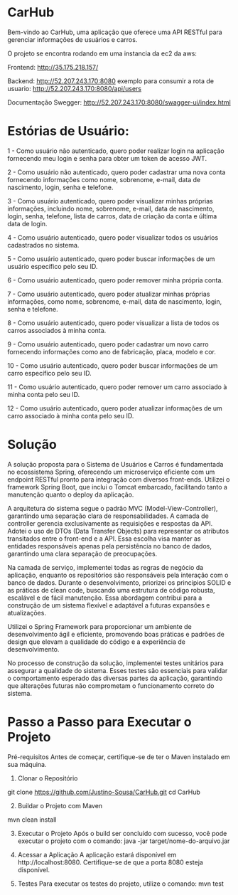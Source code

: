 # CarHub

Bem-vindo ao CarHub, uma aplicação que oferece uma API RESTful para gerenciar informações de usuários e carros.

O projeto se encontra rodando em uma instancia da ec2 da aws: 

Frontend: http://35.175.218.157/

Backend: http://52.207.243.170:8080
exemplo para consumir a rota de usuario: http://52.207.243.170:8080/api/users

Documentação Swegger: http://52.207.243.170:8080/swagger-ui/index.html


# Estórias de Usuário:

1 - Como usuário não autenticado, quero poder realizar login na aplicação fornecendo meu login e senha para obter um token de acesso JWT.

2 - Como usuário não autenticado, quero poder cadastrar uma nova conta fornecendo informações como nome, sobrenome, e-mail, data de nascimento, login, senha e telefone.

3 - Como usuário autenticado, quero poder visualizar minhas próprias informações, incluindo nome, sobrenome, e-mail, data de nascimento, login, senha, telefone, lista de carros, data de criação da conta e última data de login.

4 - Como usuário autenticado, quero poder visualizar todos os usuários cadastrados no sistema.

5 - Como usuário autenticado, quero poder buscar informações de um usuário específico pelo seu ID.

6 - Como usuário autenticado, quero poder remover minha própria conta.

7 - Como usuário autenticado, quero poder atualizar minhas próprias informações, como nome, sobrenome, e-mail, data de nascimento, login, senha e telefone.

8 - Como usuário autenticado, quero poder visualizar a lista de todos os carros associados à minha conta.

9 - Como usuário autenticado, quero poder cadastrar um novo carro fornecendo informações como ano de fabricação, placa, modelo e cor.

10 - Como usuário autenticado, quero poder buscar informações de um carro específico pelo seu ID.

11 - Como usuário autenticado, quero poder remover um carro associado à minha conta pelo seu ID.

12 - Como usuário autenticado, quero poder atualizar informações de um carro associado à minha conta pelo seu ID.


# Solução

A solução proposta para o Sistema de Usuários e Carros é fundamentada no ecossistema Spring, oferecendo um microserviço eficiente com um endpoint RESTful pronto para integração com diversos front-ends. Utilizei o framework Spring Boot, que inclui o Tomcat embarcado, facilitando tanto a manutenção quanto o deploy da aplicação.

A arquitetura do sistema segue o padrão MVC (Model-View-Controller), garantindo uma separação clara de responsabilidades. A camada de controller gerencia exclusivamente as requisições e respostas da API. Adotei o uso de DTOs (Data Transfer Objects) para representar os atributos transitados entre o front-end e a API. Essa escolha visa manter as entidades responsáveis apenas pela persistência no banco de dados, garantindo uma clara separação de preocupações.

Na camada de serviço, implementei todas as regras de negócio da aplicação, enquanto os repositórios são responsáveis pela interação com o banco de dados. Durante o desenvolvimento, priorizei os princípios SOLID e as práticas de clean code, buscando uma estrutura de código robusta, escalável e de fácil manutenção. Essa abordagem contribui para a construção de um sistema flexível e adaptável a futuras expansões e atualizações.

Utilizei o Spring Framework para proporcionar um ambiente de desenvolvimento ágil e eficiente, promovendo boas práticas e padrões de design que elevam a qualidade do código e a experiência de desenvolvimento.

No processo de construção da solução, implementei testes unitários para assegurar a qualidade do sistema. Esses testes são essenciais para validar o comportamento esperado das diversas partes da aplicação, garantindo que alterações futuras não comprometam o funcionamento correto do sistema.

# Passo a Passo para Executar o Projeto

Pré-requisitos
Antes de começar, certifique-se de ter o Maven instalado em sua máquina. 

1. Clonar o Repositório

git clone https://github.com/Justino-Sousa/CarHub.git
cd CarHub

2. Buildar o Projeto com Maven

mvn clean install

3. Executar o Projeto
Após o build ser concluído com sucesso, você pode executar o projeto com o comando:
java -jar target/nome-do-arquivo.jar

4. Acessar a Aplicação
A aplicação estará disponível em http://localhost:8080. Certifique-se de que a porta 8080 esteja disponível.

5. Testes
Para executar os testes do projeto, utilize o comando:
mvn test

